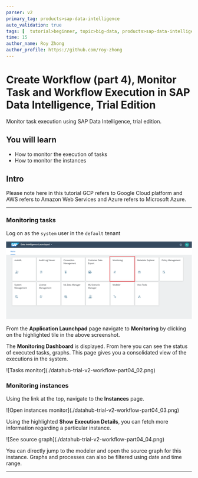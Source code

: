 ```yaml
---
parser: v2
primary_tag: products>sap-data-intelligence
auto_validation: true
tags: [  tutorial>beginner, topic>big-data, products>sap-data-intelligence  ]
time: 15
author_name: Roy Zhong
author_profile: https://github.com/roy-zhong
---
```


# Create Workflow (part 4), Monitor Task and Workflow Execution in SAP Data Intelligence, Trial Edition
<!-- description --> Monitor task execution using SAP Data Intelligence, trial edition.

## You will learn  
  - How to monitor the execution of tasks
  - How to monitor the instances

## Intro
Please note here in this tutorial GCP refers to Google Cloud platform and AWS refers to Amazon Web Services and Azure refers to Microsoft Azure.

---

### Monitoring tasks


Log on as the `system` user in the `default` tenant

![Launchpad](./datahub-trial-v2-workflow-part04_01.png)

From the **Application Launchpad** page navigate to **Monitoring** by clicking on the highlighted tile in the above screenshot.

The **Monitoring Dashboard** is displayed. From here you can see the status of executed tasks, graphs. This page gives you a consolidated view of the executions in the system.

<!-- border -->![Tasks monitor](./datahub-trial-v2-workflow-part04_02.png)


### Monitoring instances


Using the link at the top, navigate to the **Instances** page.

<!-- border -->![Open instances monitor](./datahub-trial-v2-workflow-part04_03.png)

Using the highlighted **Show Execution Details**, you can fetch more information regarding a particular instance.

<!-- border -->![See source graph](./datahub-trial-v2-workflow-part04_04.png)

You can directly jump to the modeler and open the source graph for this instance. Graphs and processes can also be filtered using date and time range.


---
